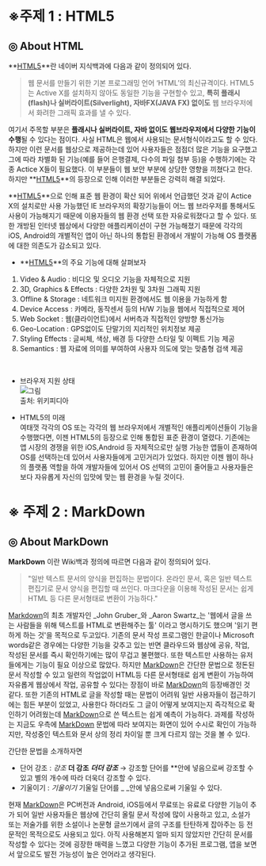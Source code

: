 **※주제 1 : HTML5**
===============================

**◎ About HTML**
-------------------
**[HTML5](http://terms.naver.com/entry.nhn?docId=20851&cid=917&categoryId=917)**란 네이버 지식백과에 다음과 같이 정의되어 있다.
>웹 문서를 만들기 위한 기본 프로그래밍 언어 ‘HTML’의 최신규격이다. HTML5는 Active X를 설치하지 않아도 동일한 기능을 
구현할수 있고, **특히 플래시(flash)나 실버라이트(Silverlight), 자바FX(JAVA FX) 없이도** 웹 브라우저에서 화려한 
그래픽 효과를 낼 수 있다.

여기서 주목할 부분은 **플래시나 실버라이트, 자바 없이도 웹브라우저에서 다양한 기능이 수행**될 수 있다는 점이다. 
사실 HTML은 웹에서 사용되는 문서형식이라고도 할 수 있다. 하지만 이런 문서를 웹상으로 제공하는데 있어 
사용자들은 점점더 많은 기능을 요구했고 그에 따라 차별화 된 기능(예를 들어 은행결제, 다수의 파일 첨부 등)을 
수행하기에는 각종 Actice X들이 필요했다. 이 부분들이 웹 보안 부분에 상당한 영향을 끼쳤다고 한다. 
하지만 **[HTML5](http://terms.naver.com/entry.nhn?docId=20851&cid=917&categoryId=917)**의 등장으로 인해 이러한 부분들은 강력히 해결 되었다.



**[HTML5](http://terms.naver.com/entry.nhn?docId=20851&cid=917&categoryId=917)**으로 인해 표준 웹 환경이 확산 되어 위에서 언급했던 것과 같이 Actice X의 설치로만 사용 가능했던 IE 브라우저의 
확장기능들이 어느 웹 브라우저를 통해서도 사용이 가능해지기 때문에 이용자들의 웹 환경 선택 또한 자유로워졌다고 할 수 있다. 
또한 개방된 인터넷 웹상에서 다양한 애플리케이션이 구현 가능해졌기 때문에 각각의 iOS, Android의 개별적인 앱이 아닌 
하나의 통합된 환경에서 개발이 가능해 OS 플랫폼에 대한 의존도가 감소되고 있다.



- **[HTML5](http://terms.naver.com/entry.nhn?docId=20851&cid=917&categoryId=917)**의 주요 기능에 대해 살펴보자<br>
1) Video & Audio : 비디오 및 오디오 기능을 자체적으로 지원<br>
2) 3D, Graphics & Effects : 다양한 2차원 및 3차원 그래픽 지원<br>
3) Offline & Storage : 네트워크 미지원 환경에서도 웹 이용을 가능하게 함<br>
4) Device Access : 카메라, 동작센서 등의 H/W 기능을 웹에서 직접적으로 제어<br>
5) Web Socket : 웹(클라이언트)에서 서버측과 직접적인 양방향 통신가능<br>
6) Geo-Location : GPS없이도 단말기의 지리적인 위치정보 제공<br>
7) Styling Effects : 글씨체, 색상, 배경 등 다양한 스타일 및 이펙트 기능 제공<br>
8) Semantics : 웹 자료에 의미를 부여하여 사용자 의도에 맞는 맞춤형 검색 제공<br>
<br>


- 브라우저 지원 상태</br>
 ![그림](http://postfiles8.naver.net/20140402_135/rlaghksdlr_1396449017308lc5Tr_JPEG/aa.jpg?type=w3 )<br>
 출처: 위키피디아

- HTML5의 미래<br>
 여태껏 각각의 OS 또는 각각의 웹 브라우저에서 개별적인 애플리케이션들이 기능을 수행했다면, 이젠 HTML5의 등장으로 인해 통합된 표준 환경이 
열렸다. 기존에는 앱 시장의 경쟁을 위한 iOS,Android 등 자체적으로만 실행 가능한 앱들이 존재하여 OS를 선택하는데 있어서 사용자들에게 고민거리가 있었다. 하지만 이젠 웹이 하나의 플랫폼 역할을 하여 개발자들에 있어서 OS 선택의 고민이 줄어들고 사용자들은 보다 자유롭게 자신의 입맛에 
맞는 웹 환경을 누릴 것이다. 


**※ 주제 2 : MarkDown**
============================

**◎  About MarkDown**
----------------------------

**MarkDown** 이란 Wiki백과 정의에 따르면 다음과 같이 정의되어 있다. 
>"일반 텍스트 문서의 양식을 편집하는 문법이다. 
온라인 문서, 혹은 일반 텍스트 편집기로 문서 양식을 편집할 때 쓰인다. 
마크다운을 이용해 작성된 문서는 쉽게 HTML 등 다른 문서형태로 변환이 가능하다." 

[Markdown](http://ko.wikipedia.org/wiki/%EB%A7%88%ED%81%AC%EB%8B%A4%EC%9A%B4)의 최초 개발자인 _John Gruber_와 _Aaron Swartz_는 '웹에서 글을 쓰는 사람들을 위해 텍스트를 HTML로 변환해주는 툴' 이라고 명시하기도 했으며 '읽기 편하게 하는 것'을 목적으로 두고있다. 기존의 문서 작성 프로그램인 한글이나 Microsoft words같은 경우에는 다양한 기능을 갖추고 있는 반면 클라우드와 웹상에 공유, 작업, 작성된 문서를 즉시 확인하기에는 많이 무겁고 불편했다. 또한 텍스트만 사용하는 유저들에게는 기능이 필요 이상으로 많았다. 
하지만 [MarkDown](http://ko.wikipedia.org/wiki/%EB%A7%88%ED%81%AC%EB%8B%A4%EC%9A%B4)은 간단한 문법으로 정돈된 문서 작성할 수 있고 일련의 작업없이 HTML등 다른 문서형태로 쉽게 변환이 가능하여 자유롭게 웹상에서 작업, 공유할 수 있다는 장점이 바로 [MarkDown](http://ko.wikipedia.org/wiki/%EB%A7%88%ED%81%AC%EB%8B%A4%EC%9A%B4)의 등장배경인 것 같다. 또한 기존의 HTML로 글을 작성할 때는 문법이 어려워 일반 사용자들이 접근하기에는 힘든 부분이 있었고, 사용한다 하더라도 그 글이 어떻게 보여지는지 즉각적으로 확인하기 어려웠는데 [MarkDown](http://ko.wikipedia.org/wiki/%EB%A7%88%ED%81%AC%EB%8B%A4%EC%9A%B4)으로 쓴 텍스트는 쉽게 예측이 가능하다.
과제를 작성하는 지금도 우측에 [MarkDown](http://ko.wikipedia.org/wiki/%EB%A7%88%ED%81%AC%EB%8B%A4%EC%9A%B4) 문법에 따라 보여지는 화면이 있어 수시로 확인이 가능하지만, 작성중인 텍스트와 문서 상의 정리 차이일 뿐 크게 다르지 않는 것을 볼 수 있다. 

간단한 문법을 소개하자면 
* 단어 강조 : *강조*     **더 강조**  ***더더 강조***  →    강조할 단어를 **안에 넣음으로써 강조할 수 있고 별의 개수에 따라 더욱더 강조할 수 있다.
* 기울이기 : _기울이기_   기울일 단어를 _ _안에 넣음으로써 기울일 수 있다.

현재 [MarkDown](http://ko.wikipedia.org/wiki/%EB%A7%88%ED%81%AC%EB%8B%A4%EC%9A%B4)은 PC버전과 Android, iOS등에서 무료또는 유료로 다양한 기능이 추가 되어 일반 사용자들은 웹상에 간단히 올릴 문서 작성에 
많이 사용하고 있고, 소설가 또는 저술가를 위한 소설이나 논문형 글쓰기에서 글의 구조를 탄탄하게 잡아주는 등 전문적인 목적으로도 사용되고 있다. 
아직 사용해본지 얼마 되지 않았지만 간단히 문서를 작성할 수 있다는 것에 굉장한 매력을 느꼈고 다양한 기능이 추가된 프로그램, 앱을 보면서
앞으로도 발전 가능성이 높은 언어라고 생각된다.
